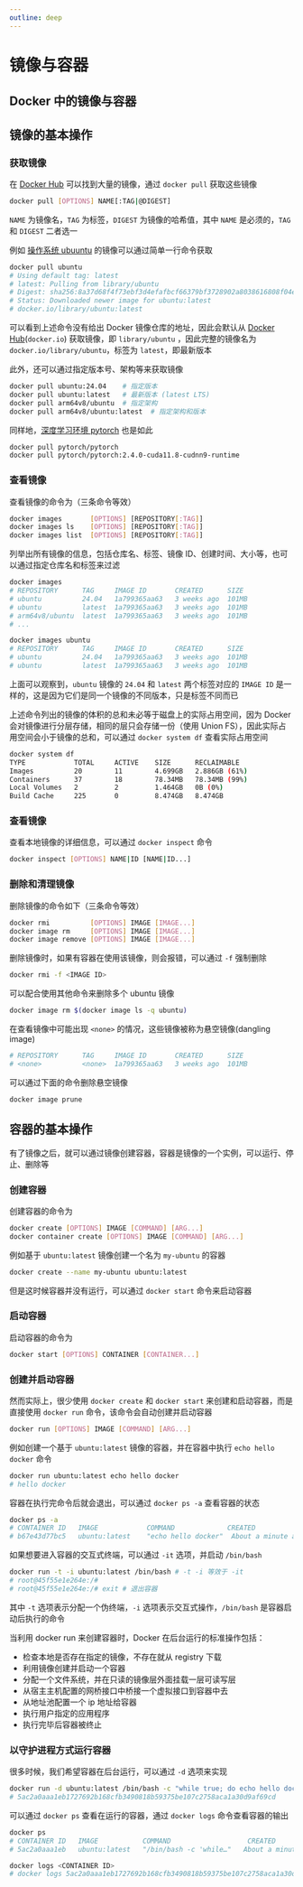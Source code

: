 ```yaml
---
outline: deep
---
```


# 镜像与容器

## Docker 中的镜像与容器

## 镜像的基本操作

### 获取镜像

在 [Docker Hub](https://hub.docker.com) 可以找到大量的镜像，通过 `docker pull` 获取这些镜像
```bash
docker pull [OPTIONS] NAME[:TAG|@DIGEST]
```
`NAME` 为镜像名，`TAG` 为标签，`DIGEST` 为镜像的哈希值，其中 `NAME` 是必须的，`TAG` 和 `DIGEST` 二者选一

例如 [操作系统 ubuuntu](https://hub.docker.com/_/ubuntu) 的镜像可以通过简单一行命令获取
```bash
docker pull ubuntu
# Using default tag: latest
# latest: Pulling from library/ubuntu
# Digest: sha256:8a37d68f4f73ebf3d4efafbcf66379bf3728902a8038616808f04e34a9ab63ee
# Status: Downloaded newer image for ubuntu:latest
# docker.io/library/ubuntu:latest
```
可以看到上述命令没有给出 Docker 镜像仓库的地址，因此会默认从 [Docker Hub](https://hub.docker.com)(`docker.io`) 获取镜像，即 `library/ubuntu` ，因此完整的镜像名为 `docker.io/library/ubuntu`，标签为 `latest`，即最新版本

此外，还可以通过指定版本号、架构等来获取镜像
```bash
docker pull ubuntu:24.04    # 指定版本
docker pull ubuntu:latest   # 最新版本 (latest LTS)
docker pull arm64v8/ubuntu  # 指定架构
docker pull arm64v8/ubuntu:latest  # 指定架构和版本
```


同样地，[深度学习环境 pytorch](https://hub.docker.com/r/pytorch/pytorch) 也是如此
```bash
docker pull pytorch/pytorch
docker pull pytorch/pytorch:2.4.0-cuda11.8-cudnn9-runtime
```


### 查看镜像

查看镜像的命令为（三条命令等效）
```bash
docker images       [OPTIONS] [REPOSITORY[:TAG]]
docker images ls    [OPTIONS] [REPOSITORY[:TAG]]
docker images list  [OPTIONS] [REPOSITORY[:TAG]]
```

列举出所有镜像的信息，包括仓库名、标签、镜像 ID、创建时间、大小等，也可以通过指定仓库名和标签来过滤
```bash
docker images
# REPOSITORY      TAG     IMAGE ID       CREATED      SIZE
# ubuntu          24.04   1a799365aa63   3 weeks ago  101MB
# ubuntu          latest  1a799365aa63   3 weeks ago  101MB
# arm64v8/ubuntu  latest  1a799365aa63   3 weeks ago  101MB
# ...

docker images ubuntu
# REPOSITORY      TAG     IMAGE ID       CREATED      SIZE
# ubuntu          24.04   1a799365aa63   3 weeks ago  101MB
# ubuntu          latest  1a799365aa63   3 weeks ago  101MB
```

上面可以观察到，`ubuntu` 镜像的 `24.04` 和 `latest` 两个标签对应的 `IMAGE ID` 是一样的，这是因为它们是同一个镜像的不同版本，只是标签不同而已

上述命令列出的镜像的体积的总和未必等于磁盘上的实际占用空间，因为 Docker 会对镜像进行分层存储，相同的层只会存储一份（使用 Union FS），因此实际占用空间会小于镜像的总和，可以通过 `docker system df` 查看实际占用空间
```bash
docker system df
TYPE            TOTAL     ACTIVE    SIZE      RECLAIMABLE
Images          20        11        4.699GB   2.886GB (61%)
Containers      37        18        78.34MB   78.34MB (99%)
Local Volumes   2         2         1.464GB   0B (0%)
Build Cache     225       0         8.474GB   8.474GB
```


### 查看镜像

查看本地镜像的详细信息，可以通过 `docker inspect` 命令
```bash
docker inspect [OPTIONS] NAME|ID [NAME|ID...]
```


### 删除和清理镜像

删除镜像的命令如下（三条命令等效）
```bash
docker rmi          [OPTIONS] IMAGE [IMAGE...]
docker image rm     [OPTIONS] IMAGE [IMAGE...]
docker image remove [OPTIONS] IMAGE [IMAGE...]
```

删除镜像时，如果有容器在使用该镜像，则会报错，可以通过 `-f` 强制删除
```bash
docker rmi -f <IMAGE ID>
```

可以配合使用其他命令来删除多个 ubuntu 镜像
```bash
docker image rm $(docker image ls -q ubuntu)
```


在查看镜像中可能出现 `<none>` 的情况，这些镜像被称为悬空镜像(dangling image)
```bash
# REPOSITORY      TAG     IMAGE ID       CREATED      SIZE
# <none>          <none>  1a799365aa63   3 weeks ago  101MB
```

可以通过下面的命令删除悬空镜像
```
docker image prune
```

## 容器的基本操作

有了镜像之后，就可以通过镜像创建容器，容器是镜像的一个实例，可以运行、停止、删除等

### 创建容器

创建容器的命令为
```bash
docker create [OPTIONS] IMAGE [COMMAND] [ARG...]
docker container create [OPTIONS] IMAGE [COMMAND] [ARG...]
```

例如基于 `ubuntu:latest` 镜像创建一个名为 `my-ubuntu` 的容器
```bash
docker create --name my-ubuntu ubuntu:latest
```

但是这时候容器并没有运行，可以通过 `docker start` 命令来启动容器

### 启动容器

启动容器的命令为
```bash
docker start [OPTIONS] CONTAINER [CONTAINER...]
```

### 创建并启动容器

然而实际上，很少使用 `docker create` 和 `docker start` 来创建和启动容器，而是直接使用 `docker run` 命令，该命令会自动创建并启动容器
```bash
docker run [OPTIONS] IMAGE [COMMAND] [ARG...]
```

例如创建一个基于 `ubuntu:latest` 镜像的容器，并在容器中执行 `echo hello docker` 命令
```bash
docker run ubuntu:latest echo hello docker
# hello docker
```

容器在执行完命令后就会退出，可以通过 `docker ps -a` 查看容器的状态
```bash
docker ps -a
# CONTAINER ID   IMAGE            COMMAND             CREATED              STATUS                     PORTS   NAMES
# b67e43d77bc5   ubuntu:latest    "echo hello docker"  About a minute ago   Exited (0) About a minute          hungry_williamson
```                                                                                           

如果想要进入容器的交互式终端，可以通过 `-it` 选项，并启动 `/bin/bash`
```bash
docker run -t -i ubuntu:latest /bin/bash # -t -i 等效于 -it
# root@45f55e1e264e:/# 
# root@45f55e1e264e:/# exit # 退出容器
```
其中 `-t` 选项表示分配一个伪终端，`-i` 选项表示交互式操作，`/bin/bash` 是容器启动后执行的命令

当利用 docker run 来创建容器时，Docker 在后台运行的标准操作包括：
- 检查本地是否存在指定的镜像，不存在就从 registry 下载
- 利用镜像创建并启动一个容器
- 分配一个文件系统，并在只读的镜像层外面挂载一层可读写层
- 从宿主主机配置的网桥接口中桥接一个虚拟接口到容器中去
- 从地址池配置一个 ip 地址给容器
- 执行用户指定的应用程序
- 执行完毕后容器被终止

### 以守护进程方式运行容器

很多时候，我们希望容器在后台运行，可以通过 `-d` 选项来实现
```bash
docker run -d ubuntu:latest /bin/bash -c "while true; do echo hello docker; sleep 1; done"
# 5ac2a0aaa1eb1727692b168cfb3490818b59375be107c2758aca1a30d9af69cd
```

可以通过 `docker ps` 查看在运行的容器，通过 `docker logs` 命令查看容器的输出
```bash
docker ps
# CONTAINER ID   IMAGE           COMMAND                   CREATED              STATUS              PORTS     NAMES
# 5ac2a0aaa1eb   ubuntu:latest   "/bin/bash -c 'while…"   About a minute ago   Up About a minute             suspicious_rubin

docker logs <CONTAINER ID>
# docker logs 5ac2a0aaa1eb1727692b168cfb3490818b59375be107c2758aca1a30d9af69cd
```